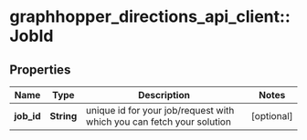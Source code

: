 # graphhopper_directions_api_client::JobId

## Properties
Name | Type | Description | Notes
------------ | ------------- | ------------- | -------------
**job_id** | **String** | unique id for your job/request with which you can fetch your solution | [optional] 



